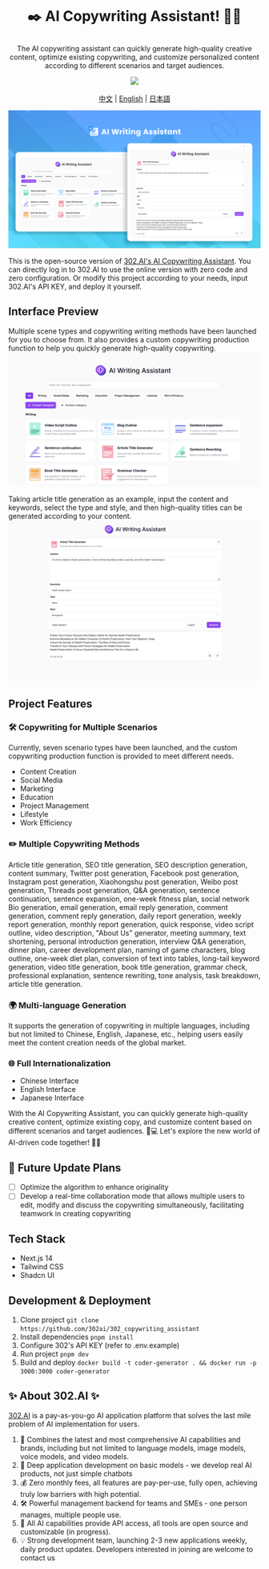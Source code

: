  # <p align="center">✒️ AI Copywriting Assistant! 🚀✨</p>

<p align="center">The AI copywriting assistant can quickly generate high-quality creative content, optimize existing copywriting, and customize personalized content according to different scenarios and target audiences.</p>

<p align="center"><a href="https://302.ai/en/tools/writing/" target="blank"><img src="https://file.302ai.cn/gpt/imgs/github/302_badge.png" /></a></p >

<p align="center"><a href="README_zh.md">中文</a> | <a href="README.md">English</a> | <a href="README_ja.md">日本語</a></p>

![Interface Preview](docs/AI文案助手en.png)   

This is the open-source version of [302.AI's AI Copywriting Assistant](https://302.ai/en/tools/writing/).
You can directly log in to 302.AI to use the online version with zero code and zero configuration.
Or modify this project according to your needs, input 302.AI's API KEY, and deploy it yourself.

## Interface Preview
Multiple scene types and copywriting writing methods have been launched for you to choose from. It also provides a custom copywriting production function to help you quickly generate high-quality copywriting.
![Interface Preview](docs/文案英1.png)      

Taking article title generation as an example, input the content and keywords, select the type and style, and then high-quality titles can be generated according to your content.
![Interface Preview](docs/文案英2.png)

## Project Features
### 🛠️ Copywriting for Multiple Scenarios
Currently, seven scenario types have been launched, and the custom copywriting production function is provided to meet different needs.
- Content Creation
- Social Media
- Marketing
- Education
- Project Management
- Lifestyle
- Work Efficiency
### ✏️ Multiple Copywriting Methods
Article title generation, SEO title generation, SEO description generation, content summary, Twitter post generation, Facebook post generation, Instagram post generation, Xiaohongshu post generation, Weibo post generation, Threads post generation, Q&A generation, sentence continuation, sentence expansion, one-week fitness plan, social network Bio generation, email generation, email reply generation, comment generation, comment reply generation, daily report generation, weekly report generation, monthly report generation, quick response, video script outline, video description, "About Us" generator, meeting summary, text shortening, personal introduction generation, interview Q&A generation, dinner plan, career development plan, naming of game characters, blog outline, one-week diet plan, conversion of text into tables, long-tail keyword generation, video title generation, book title generation, grammar check, professional explanation, sentence rewriting, tone analysis, task breakdown, article title generation.
### 🌍 Multi-language Generation
It supports the generation of copywriting in multiple languages, including but not limited to Chinese, English, Japanese, etc., helping users easily meet the content creation needs of the global market.
### 🌐 Full Internationalization
- Chinese Interface
- English Interface
- Japanese Interface

With the AI Copywriting Assistant, you can quickly generate high-quality creative content, optimize existing copy, and customize content based on different scenarios and target audiences. 🎉💻 Let's explore the new world of AI-driven code together! 🌟🚀

## 🚩 Future Update Plans 
- [ ] Optimize the algorithm to enhance originality
- [ ] Develop a real-time collaboration mode that allows multiple users to edit, modify and discuss the copywriting simultaneously, facilitating teamwork in creating copywriting

## Tech Stack
- Next.js 14
- Tailwind CSS
- Shadcn UI

## Development & Deployment
1. Clone project `git clone https://github.com/302ai/302_copywriting_assistant`
2. Install dependencies `pnpm install`
3. Configure 302's API KEY (refer to .env.example)
4. Run project `pnpm dev`
5. Build and deploy `docker build -t coder-generator . && docker run -p 3000:3000 coder-generator`


## ✨ About 302.AI ✨
[302.AI](https://302.ai) is a pay-as-you-go AI application platform that solves the last mile problem of AI implementation for users.
1. 🧠 Combines the latest and most comprehensive AI capabilities and brands, including but not limited to language models, image models, voice models, and video models.
2. 🚀 Deep application development on basic models - we develop real AI products, not just simple chatbots
3. 💰 Zero monthly fees, all features are pay-per-use, fully open, achieving truly low barriers with high potential.
4. 🛠 Powerful management backend for teams and SMEs - one person manages, multiple people use.
5. 🔗 All AI capabilities provide API access, all tools are open source and customizable (in progress).
6. 💡 Strong development team, launching 2-3 new applications weekly, daily product updates. Developers interested in joining are welcome to contact us
